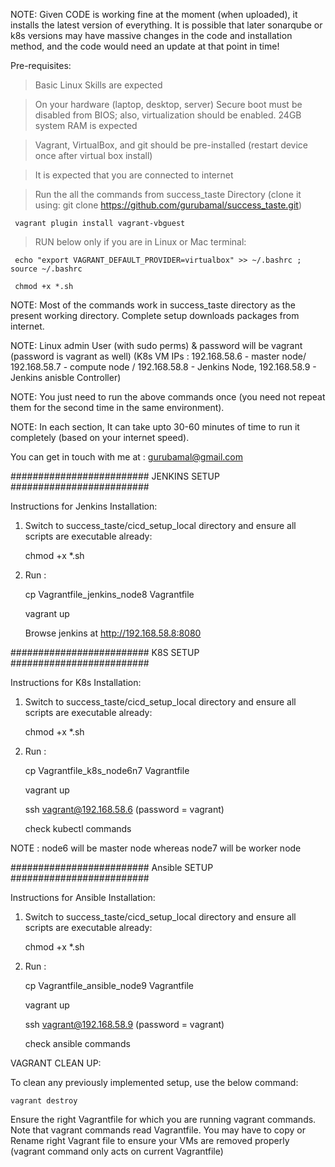 NOTE:
Given CODE is working fine at the moment (when uploaded), it installs the latest version of everything. It is possible that later sonarqube or k8s versions may have massive changes in the code and installation method, and the code would need an update at that point in time!


Pre-requisites:

> Basic Linux Skills are expected

> On your hardware (laptop, desktop, server) Secure boot must be disabled from BIOS; also, virtualization should be enabled. 24GB system RAM is expected

> Vagrant, VirtualBox, and git should be pre-installed (restart device once after virtual box install)

> It is expected that you are connected to internet 

> Run the all the commands from success_taste Directory (clone it using: git clone https://github.com/gurubamal/success_taste.git)

     vagrant plugin install vagrant-vbguest
 
> RUN below only if you are in Linux or Mac terminal:

     echo "export VAGRANT_DEFAULT_PROVIDER=virtualbox" >> ~/.bashrc ; source ~/.bashrc

     chmod +x *.sh

NOTE: Most of the commands work in success_taste directory as the present working directory. Complete setup downloads packages from internet. 

NOTE: Linux admin User (with sudo perms) & password will be vagrant (password is vagrant as well) (K8s VM IPs : 192.168.58.6 - master node/ 192.168.58.7 - compute node / 192.168.58.8 - Jenkins Node,  192.168.58.9 - Jenkins anisble Controller)

NOTE: You just need to run the above commands once (you need not repeat them for the second time in the same environment). 

NOTE: In each section, It can take upto 30-60 minutes of time to run it completely (based on your internet speed).

You can get in touch with me at : gurubamal@gmail.com



######################### JENKINS SETUP #########################

Instructions for Jenkins Installation:

1) Switch to success_taste/cicd_setup_local directory and ensure all scripts are executable already:
	
	chmod +x *.sh

2)  Run :
	
	cp Vagrantfile_jenkins_node8 Vagrantfile
	
	vagrant up 
	
	Browse jenkins at http://192.168.58.8:8080
	
######################### K8S SETUP #########################

Instructions for K8s Installation:

1) Switch to success_taste/cicd_setup_local directory and ensure all scripts are executable already:
	
	chmod +x *.sh

2)  Run :
	
	cp Vagrantfile_k8s_node6n7  Vagrantfile
	
	vagrant up 
	
	ssh vagrant@192.168.58.6 (password = vagrant)
	
	check kubectl commands
	
NOTE : node6 will be master node whereas node7 will be worker node

######################### Ansible SETUP #########################

Instructions for Ansible Installation:

1) Switch to success_taste/cicd_setup_local directory and ensure all scripts are executable already:
	
	chmod +x *.sh

2)  Run :
	
	cp Vagrantfile_ansible_node9  Vagrantfile
	
	vagrant up 
	
	ssh vagrant@192.168.58.9 (password = vagrant)
	
	check ansible commands



	
VAGRANT CLEAN UP:

To clean any previously implemented setup, use the below command:

	vagrant destroy

Ensure the right Vagrantfile for which you are running vagrant commands. Note that vagrant commands read  Vagrantfile. You may have to copy or Rename right Vagrant file to ensure your VMs are removed properly (vagrant command only acts on current Vagrantfile)




